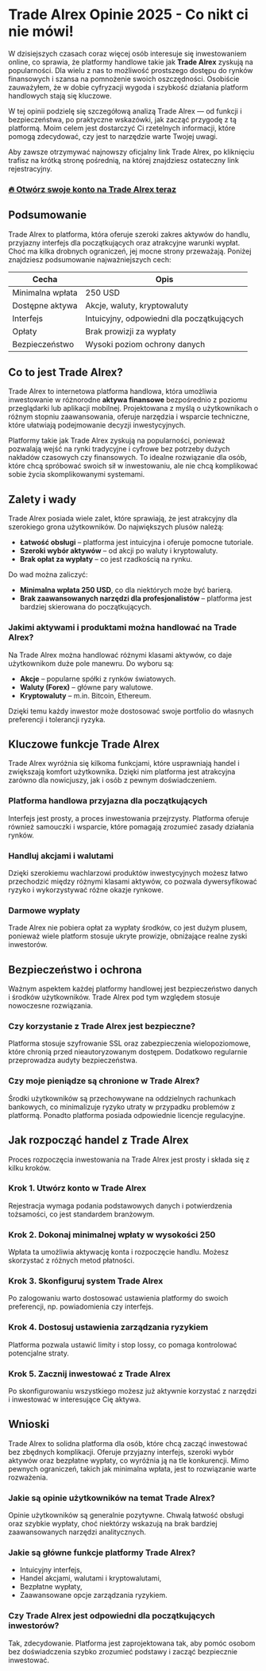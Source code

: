 # Trade Alrex Opinie 2025 - Co nikt ci nie mówi!
 

W dzisiejszych czasach coraz więcej osób interesuje się inwestowaniem online, co sprawia, że platformy handlowe takie jak **Trade Alrex** zyskują na popularności. Dla wielu z nas to możliwość prostszego dostępu do rynków finansowych i szansa na pomnożenie swoich oszczędności. Osobiście zauważyłem, że w dobie cyfryzacji wygoda i szybkość działania platform handlowych stają się kluczowe.

W tej opinii podzielę się szczegółową analizą Trade Alrex — od funkcji i bezpieczeństwa, po praktyczne wskazówki, jak zacząć przygodę z tą platformą. Moim celem jest dostarczyć Ci rzetelnych informacji, które pomogą zdecydować, czy jest to narzędzie warte Twojej uwagi.

Aby zawsze otrzymywać najnowszy oficjalny link Trade Alrex, po kliknięciu trafisz na krótką stronę pośrednią, na której znajdziesz ostateczny link rejestracyjny.

### [🔥 Otwórz swoje konto na Trade Alrex teraz](https://github.com/Katrina29Mendoza/awesome-shell/blob/master/422pl.md)
## Podsumowanie

Trade Alrex to platforma, która oferuje szeroki zakres aktywów do handlu, przyjazny interfejs dla początkujących oraz atrakcyjne warunki wypłat. Choć ma kilka drobnych ograniczeń, jej mocne strony przeważają. Poniżej znajdziesz podsumowanie najważniejszych cech:

| Cecha                      | Opis                                      |
|----------------------------|-------------------------------------------|
| Minimalna wpłata            | 250 USD                                   |
| Dostępne aktywa            | Akcje, waluty, kryptowaluty               |
| Interfejs                  | Intuicyjny, odpowiedni dla początkujących|
| Opłaty                     | Brak prowizji za wypłaty                   |
| Bezpieczeństwo             | Wysoki poziom ochrony danych               |

## Co to jest Trade Alrex?

Trade Alrex to internetowa platforma handlowa, która umożliwia inwestowanie w różnorodne **aktywa finansowe** bezpośrednio z poziomu przeglądarki lub aplikacji mobilnej. Projektowana z myślą o użytkownikach o różnym stopniu zaawansowania, oferuje narzędzia i wsparcie techniczne, które ułatwiają podejmowanie decyzji inwestycyjnych.

Platformy takie jak Trade Alrex zyskują na popularności, ponieważ pozwalają wejść na rynki tradycyjne i cyfrowe bez potrzeby dużych nakładów czasowych czy finansowych. To idealne rozwiązanie dla osób, które chcą spróbować swoich sił w inwestowaniu, ale nie chcą komplikować sobie życia skomplikowanymi systemami.

## Zalety i wady

Trade Alrex posiada wiele zalet, które sprawiają, że jest atrakcyjny dla szerokiego grona użytkowników. Do największych plusów należą:

- **Łatwość obsługi** – platforma jest intuicyjna i oferuje pomocne tutoriale.
- **Szeroki wybór aktywów** – od akcji po waluty i kryptowaluty.
- **Brak opłat za wypłaty** – co jest rzadkością na rynku.

Do wad można zaliczyć:

- **Minimalna wpłata 250 USD**, co dla niektórych może być barierą.
- **Brak zaawansowanych narzędzi dla profesjonalistów** – platforma jest bardziej skierowana do początkujących.

### Jakimi aktywami i produktami można handlować na Trade Alrex?

Na Trade Alrex można handlować różnymi klasami aktywów, co daje użytkownikom duże pole manewru. Do wyboru są:

- **Akcje** – popularne spółki z rynków światowych.
- **Waluty (Forex)** – główne pary walutowe.
- **Kryptowaluty** – m.in. Bitcoin, Ethereum.

Dzięki temu każdy inwestor może dostosować swoje portfolio do własnych preferencji i tolerancji ryzyka.

## Kluczowe funkcje Trade Alrex

Trade Alrex wyróżnia się kilkoma funkcjami, które usprawniają handel i zwiększają komfort użytkownika. Dzięki nim platforma jest atrakcyjna zarówno dla nowicjuszy, jak i osób z pewnym doświadczeniem.

### Platforma handlowa przyjazna dla początkujących

Interfejs jest prosty, a proces inwestowania przejrzysty. Platforma oferuje również samouczki i wsparcie, które pomagają zrozumieć zasady działania rynków.

### Handluj akcjami i walutami

Dzięki szerokiemu wachlarzowi produktów inwestycyjnych możesz łatwo przechodzić między różnymi klasami aktywów, co pozwala dywersyfikować ryzyko i wykorzystywać różne okazje rynkowe.

### Darmowe wypłaty

Trade Alrex nie pobiera opłat za wypłaty środków, co jest dużym plusem, ponieważ wiele platform stosuje ukryte prowizje, obniżające realne zyski inwestorów.

## Bezpieczeństwo i ochrona

Ważnym aspektem każdej platformy handlowej jest bezpieczeństwo danych i środków użytkowników. Trade Alrex pod tym względem stosuje nowoczesne rozwiązania.

### Czy korzystanie z Trade Alrex jest bezpieczne?

Platforma stosuje szyfrowanie SSL oraz zabezpieczenia wielopoziomowe, które chronią przed nieautoryzowanym dostępem. Dodatkowo regularnie przeprowadza audyty bezpieczeństwa.

### Czy moje pieniądze są chronione w Trade Alrex?

Środki użytkowników są przechowywane na oddzielnych rachunkach bankowych, co minimalizuje ryzyko utraty w przypadku problemów z platformą. Ponadto platforma posiada odpowiednie licencje regulacyjne.

## Jak rozpocząć handel z Trade Alrex

Proces rozpoczęcia inwestowania na Trade Alrex jest prosty i składa się z kilku kroków.

### Krok 1. Utwórz konto w Trade Alrex

Rejestracja wymaga podania podstawowych danych i potwierdzenia tożsamości, co jest standardem branżowym.

### Krok 2. Dokonaj minimalnej wpłaty w wysokości 250

Wpłata ta umożliwia aktywację konta i rozpoczęcie handlu. Możesz skorzystać z różnych metod płatności.

### Krok 3. Skonfiguruj system Trade Alrex

Po zalogowaniu warto dostosować ustawienia platformy do swoich preferencji, np. powiadomienia czy interfejs.

### Krok 4. Dostosuj ustawienia zarządzania ryzykiem

Platforma pozwala ustawić limity i stop lossy, co pomaga kontrolować potencjalne straty.

### Krok 5. Zacznij inwestować z Trade Alrex

Po skonfigurowaniu wszystkiego możesz już aktywnie korzystać z narzędzi i inwestować w interesujące Cię aktywa.

## Wnioski

Trade Alrex to solidna platforma dla osób, które chcą zacząć inwestować bez zbędnych komplikacji. Oferuje przyjazny interfejs, szeroki wybór aktywów oraz bezpłatne wypłaty, co wyróżnia ją na tle konkurencji. Mimo pewnych ograniczeń, takich jak minimalna wpłata, jest to rozwiązanie warte rozważenia.

### Jakie są opinie użytkowników na temat Trade Alrex?

Opinie użytkowników są generalnie pozytywne. Chwalą łatwość obsługi oraz szybkie wypłaty, choć niektórzy wskazują na brak bardziej zaawansowanych narzędzi analitycznych.

### Jakie są główne funkcje platformy Trade Alrex?

- Intuicyjny interfejs,
- Handel akcjami, walutami i kryptowalutami,
- Bezpłatne wypłaty,
- Zaawansowane opcje zarządzania ryzykiem.

### Czy Trade Alrex jest odpowiedni dla początkujących inwestorów?

Tak, zdecydowanie. Platforma jest zaprojektowana tak, aby pomóc osobom bez doświadczenia szybko zrozumieć podstawy i zacząć bezpiecznie inwestować.